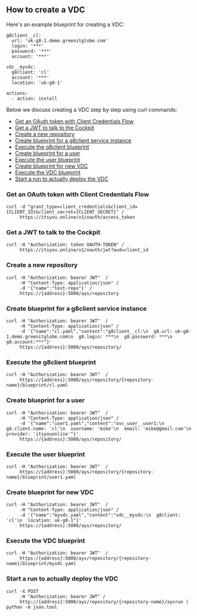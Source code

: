 ## How to create a VDC

Here's an example blueprint for creating a VDC:

```
g8client__cl:
  url: 'uk-g8-1.demo.greenitglobe.com'
  login: '***'
  password: '***'
  account: '***'

vdc__myvdc:
  g8client: 'cl'
  account: '***'
  location: 'uk-g8-1'

actions:
  - action: install
```

Below we discuss creating a VDC step by step using curl commands:

- [Get an OAuth token with Client Credentials Flow](#get-token)
- [Get a JWT to talk to the Cockpit](#get-JWT)
- [Create a new repository](#create-repository)
- [Create blueprint for a g8client service instance](#g8client-blueprint)
- [Execute the g8client blueprint](#g8client-execute)
- [Create blueprint for a user](#user-blueprint)
- [Execute the user blueprint](#user-execute)
- [Create blueprint for new VDC](#vdc-blueprint)
- [Execute the VDC blueprint](#vdc-execute)
- [Start a run to actually deploy the VDC](#install-VDC)


<a id="get-token"></a>
### Get an OAuth token with Client Credentials Flow

```
curl -d "grant_type=client_credentials&client_id={CLIENT_ID}&client_secret={CLIENT_SECRET}" /
     https://itsyou.online/v1/oauth/access_token
```

<a id="get-JWT"></a>
### Get a JWT to talk to the Cockpit

```
curl -H "Authorization: token OAUTH-TOKEN" /
     https://itsyou.online/v1/oauth/jwt?aud=client_id
```

<a id="create-repository"></a>
### Create a new repository

```
curl -H "Authorization: bearer JWT"  /
     -H "Content-Type: application/json" /
     -d '{"name":"test-repo"}' /
     https://{address}:5000/ays/repository
```

<a id="g8client-blueprint"></a>
### Create blueprint for a g8client service instance

```
curl -H "Authorization: bearer JWT"  /
     -H "Content-Type: application/json" /
     -d '{"name":"cl.yaml","content":"g8client__cl:\n  g8.url: uk-g8-1.demo.greenitglobe.com\n  g8.login: ***\n  g8.password: ***\n  g8.account:***"}'
     https://{address}:5000/ays/repository/
```

<a id="g8client-execute"></a>
### Execute the g8client blueprint

```
curl -H "Authorization: bearer JWT"  /  
     https://{address}:5000/ays/repository/{repository-name}/blueprint/cl.yaml
```

<a id="user-blueprint"></a>
### Create blueprint for a user

```
curl -H "Authorization: bearer JWT"  /
     -H "Content-Type: application/json" /
     -d '{"name":"user1.yaml","content":"ovc_user__user1:\n  g8.client.name: 'cl'\n  username: 'mike'\n  email: 'mike@gmail.com'\n  provider: 'itsyouonline'"}'
     https://{address}:5000/ays/repository/
```

<a id="user-execute"></a>
### Execute the user blueprint

```
curl -H "Authorization: bearer JWT"  /  
     https://{address}:5000/ays/repository/{repository-name}/blueprint/user1.yaml
```

<a id="vdc-blueprint"></a>
### Create blueprint for new VDC

```
curl -H "Authorization: bearer JWT"  /
     -H "Content-Type: application/json" /
     -d '{"name":"myvdc.yaml","content":"vdc__myvdc:\n  g8client: 'cl'\n  location: uk-g8-1"}'
     https://{address}:5000/ays/repository/
```

<a id="vdc-execute"></a>
### Execute the VDC blueprint

```
curl -H "Authorization: bearer JWT"  /  
     https:/{address}:5000/ays/repository/{repository-name}/blueprint/myvdc.yaml
```

<a id="install-VDC"></a>
### Start a run to actually deploy the VDC

```
curl -X POST
     -H "Authorization: bearer JWT" /
     http://{address}:5000/ays/repository/{repository-name}/aysrun | python -m json.tool
```
